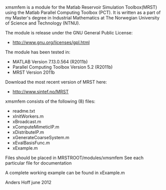 
xmsmfem is a module for the Matlab Reservoir Simulation Toolbox(MRST) using the
Matlab Parallel Computing Toolbox (PCT).  It is written as a part of my
Master's degree in Industrial Mathematics at The Norwegian University of
Science and Technology (NTNU).

The module is release under the GNU General Public License:
* http://www.gnu.org/licenses/gpl.html

The module has been tested in:
* MATLAB Version 7.13.0.564 (R2011b)
* Parallel Computing Toolbox Version 5.2 (R2011b)
* MRST Version 2011b


Download the most recent version of MRST here:
* http://www.sintef.no/MRST


xmsmfem consists of the following (8) files:
* readme.txt
* xInitWorkers.m
* xBroadcast.m
* xComputeMimeticIP.m
* xDistributeIP.m
* xGenerateCoarseSystem.m
* xEvalBasisFunc.m
* xExample.m

Files should be placed in MRSTROOT/modules/xmsmfem
See each particular file for documentation

A complete working example can be found in xExample.m

Anders Hoff
june 2012
